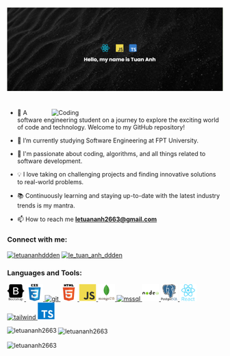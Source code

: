 [![Header](https://github.com/letuananh2663/letuananh2663/blob/main/banner.png)](https://github.com/letuananh2663)
<h1 align="center"></h1>
<img align="right" alt="Coding" width="400" src="https://media.tenor.com/rePDfDWO3XoAAAAd/hacking.gif">

- 👋
A software engineering student on a journey to explore the exciting world of code and technology. Welcome to my GitHub repository!

- 🔭 
I’m currently studying Software Engineering at FPT University.

- 🌱
I'm passionate about coding, algorithms, and all things related to software development.

- 💡
I love taking on challenging projects and finding innovative solutions to real-world problems.

- 📚
Continuously learning and staying up-to-date with the latest industry trends is my mantra.

- 📫 How to reach me **letuananh2663@gmail.com**

<h3 align="left">Connect with me:</h3>
<p align="left">
<a href="https://fb.com/letuananhddden" target="blank"><img align="center" src="https://raw.githubusercontent.com/rahuldkjain/github-profile-readme-generator/master/src/images/icons/Social/facebook.svg" alt="letuananhddden" height="30" width="40" /></a>
<a href="https://instagram.com/le_tuan_anh_ddden" target="blank"><img align="center" src="https://raw.githubusercontent.com/rahuldkjain/github-profile-readme-generator/master/src/images/icons/Social/instagram.svg" alt="le_tuan_anh_ddden" height="30" width="40" /></a>
</p>

<h3 align="left">Languages and Tools:</h3>
<p align="left"> <a href="https://getbootstrap.com" target="_blank" rel="noreferrer"> <img src="https://raw.githubusercontent.com/devicons/devicon/master/icons/bootstrap/bootstrap-plain-wordmark.svg" alt="bootstrap" width="40" height="40"/> </a> <a href="https://www.w3schools.com/css/" target="_blank" rel="noreferrer"> <img src="https://raw.githubusercontent.com/devicons/devicon/master/icons/css3/css3-original-wordmark.svg" alt="css3" width="40" height="40"/> </a> <a href="https://git-scm.com/" target="_blank" rel="noreferrer"> <img src="https://www.vectorlogo.zone/logos/git-scm/git-scm-icon.svg" alt="git" width="40" height="40"/> </a> <a href="https://www.w3.org/html/" target="_blank" rel="noreferrer"> <img src="https://raw.githubusercontent.com/devicons/devicon/master/icons/html5/html5-original-wordmark.svg" alt="html5" width="40" height="40"/> </a> <a href="https://developer.mozilla.org/en-US/docs/Web/JavaScript" target="_blank" rel="noreferrer"> <img src="https://raw.githubusercontent.com/devicons/devicon/master/icons/javascript/javascript-original.svg" alt="javascript" width="40" height="40"/> </a> <a href="https://www.mongodb.com/" target="_blank" rel="noreferrer"> <img src="https://raw.githubusercontent.com/devicons/devicon/master/icons/mongodb/mongodb-original-wordmark.svg" alt="mongodb" width="40" height="40"/> </a> <a href="https://www.microsoft.com/en-us/sql-server" target="_blank" rel="noreferrer"> <img src="https://www.svgrepo.com/show/303229/microsoft-sql-server-logo.svg" alt="mssql" width="40" height="40"/> </a> <a href="https://nodejs.org" target="_blank" rel="noreferrer"> <img src="https://raw.githubusercontent.com/devicons/devicon/master/icons/nodejs/nodejs-original-wordmark.svg" alt="nodejs" width="40" height="40"/> </a> <a href="https://www.postgresql.org" target="_blank" rel="noreferrer"> <img src="https://raw.githubusercontent.com/devicons/devicon/master/icons/postgresql/postgresql-original-wordmark.svg" alt="postgresql" width="40" height="40"/> </a> <a href="https://reactjs.org/" target="_blank" rel="noreferrer"> <img src="https://raw.githubusercontent.com/devicons/devicon/master/icons/react/react-original-wordmark.svg" alt="react" width="40" height="40"/> </a> <a href="https://tailwindcss.com/" target="_blank" rel="noreferrer"> <img src="https://www.vectorlogo.zone/logos/tailwindcss/tailwindcss-icon.svg" alt="tailwind" width="40" height="40"/> </a> <a href="https://www.typescriptlang.org/" target="_blank" rel="noreferrer"> <img src="https://raw.githubusercontent.com/devicons/devicon/master/icons/typescript/typescript-original.svg" alt="typescript" width="40" height="40"/> </a> </p>

<p><img align="left" src="https://github-readme-stats.vercel.app/api/top-langs?username=letuananh2663&show_icons=true&locale=en&layout=compact" alt="letuananh2663" /></p>

<p>&nbsp;<img align="center" src="https://github-readme-stats.vercel.app/api?username=letuananh2663&show_icons=true&locale=en" alt="letuananh2663" /></p>

<p><img align="center" src="https://github-readme-streak-stats.herokuapp.com/?user=letuananh2663&" alt="letuananh2663" /></p>
